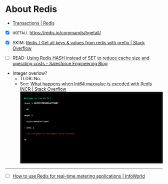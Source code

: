 # About Redis

- [Transactions | Redis](https://redis.io/docs/interact/transactions/)

- [x] `HGETALL` https://redis.io/commands/hgetall/

- [x] SKIM: [Redis / Get all keys & values from redis with prefix | Stack Overflow](https://stackoverflow.com/questions/30728973/)

- [ ] READ: [Using Redis HASH instead of SET to reduce cache size and operating costs - Salesforce Engineering Blog](https://engineering.salesforce.com/using-redis-hash-instead-of-set-to-reduce-cache-size-and-operating-costs-2a1f7b847ded/)

- Integer overlow?
    * TLDR: No.
    * See: [What happens when Int64 maxvalue is exceded with Redis INCR | Stack Overflow](https://stackoverflow.com/questions/36861472/)
![ERR increment or decrement would overflow](redis-integer-overflow-test.png)

---

- [ ] [How to use Redis for real-time metering applications | InfoWorld](https://www.infoworld.com/article/3230455/how-to-use-redis-for-real-time-metering-applications.html)

